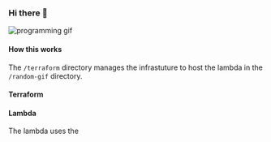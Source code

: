 ### Hi there 👋
![programming gif](https://546kqu4mh4.execute-api.us-east-1.amazonaws.com/lambda_fitzhavey_readme-production/search?term=programmer)
<!--
**michaelfitzhavey/michaelfitzhavey** is a ✨ _special_ ✨ repository because its `README.md` (this file) appears on your GitHub profile.

Here are some ideas to get you started:

- 🔭 I’m currently working on ...
- 🌱 I’m currently learning ...
- 👯 I’m looking to collaborate on ...
- 🤔 I’m looking for help with ...
- 💬 Ask me about ...
- 📫 How to reach me: ...
- 😄 Pronouns: ...
- ⚡ Fun fact: ...
-->

#### How this works
The `/terraform` directory manages the infrastuture to host the lambda in the `/random-gif` directory.

#### Terraform

#### Lambda
The lambda uses the
